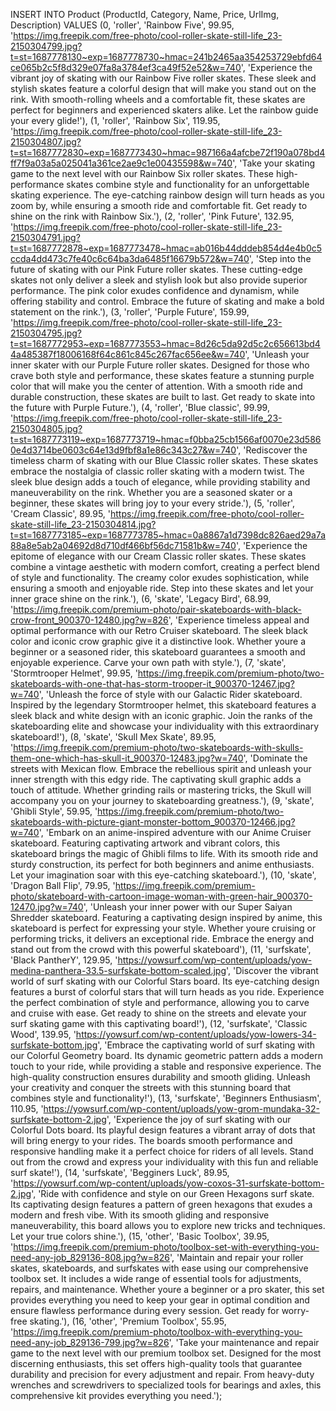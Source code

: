 INSERT INTO Product (ProductId, Category, Name, Price, UrlImg, Description)
VALUES
    (0, 'roller', 'Rainbow Five', 99.95, 'https://img.freepik.com/free-photo/cool-roller-skate-still-life_23-2150304799.jpg?t=st=1687778130~exp=1687778730~hmac=241b2465aa354253729ebfd64ce065b2c5f8d329e07fa8a3784ef3ca49f52e52&w=740', 'Experience the vibrant joy of skating with our Rainbow Five roller skates. These sleek and stylish skates feature a colorful design that will make you stand out on the rink. With smooth-rolling wheels and a comfortable fit, these skates are perfect for beginners and experienced skaters alike. Let the rainbow guide your every glide!'),
    (1, 'roller', 'Rainbow Six', 119.95, 'https://img.freepik.com/free-photo/cool-roller-skate-still-life_23-2150304807.jpg?t=st=1687772830~exp=1687773430~hmac=987166a4afcbe72f190a078bd4ff7f9a03a5a025041a361ce2ae9c1e00435598&w=740', 'Take your skating game to the next level with our Rainbow Six roller skates. These high-performance skates combine style and functionality for an unforgettable skating experience. The eye-catching rainbow design will turn heads as you zoom by, while ensuring a smooth ride and comfortable fit. Get ready to shine on the rink with Rainbow Six.'),
    (2, 'roller', 'Pink Future', 132.95, 'https://img.freepik.com/free-photo/cool-roller-skate-still-life_23-2150304791.jpg?t=st=1687772878~exp=1687773478~hmac=ab016b44dddeb854d4e4b0c5ccda4dd473c7fe40c6c64ba3da6485f16679b572&w=740', 'Step into the future of skating with our Pink Future roller skates. These cutting-edge skates not only deliver a sleek and stylish look but also provide superior performance. The pink color exudes confidence and dynamism, while offering stability and control. Embrace the future of skating and make a bold statement on the rink.'),
    (3, 'roller', 'Purple Future', 159.99, 'https://img.freepik.com/free-photo/cool-roller-skate-still-life_23-2150304795.jpg?t=st=1687772953~exp=1687773553~hmac=8d26c5da92d5c2c656613bd44a485387f18006168f64c861c845c267fac656ee&w=740', 'Unleash your inner skater with our Purple Future roller skates. Designed for those who crave both style and performance, these skates feature a stunning purple color that will make you the center of attention. With a smooth ride and durable construction, these skates are built to last. Get ready to skate into the future with Purple Future.'),
    (4, 'roller', 'Blue classic', 99.99, 'https://img.freepik.com/free-photo/cool-roller-skate-still-life_23-2150304805.jpg?t=st=1687773119~exp=1687773719~hmac=f0bba25cb1566af0070e23d5860e4d3714be0603c64e13d9fbf8a1e86c343c27&w=740', 'Rediscover the timeless charm of skating with our Blue Classic roller skates. These skates embrace the nostalgia of classic roller skating with a modern twist. The sleek blue design adds a touch of elegance, while providing stability and maneuverability on the rink. Whether you are a seasoned skater or a beginner, these skates will bring joy to your every stride.'),
    (5, 'roller', 'Cream Classic', 89.95, 'https://img.freepik.com/free-photo/cool-roller-skate-still-life_23-2150304814.jpg?t=st=1687773185~exp=1687773785~hmac=0a8867a1d7398dc826aed29a7a88a8e5ab2a04692d8d710df466bf56dc71581b&w=740', 'Experience the epitome of elegance with our Cream Classic roller skates. These skates combine a vintage aesthetic with modern comfort, creating a perfect blend of style and functionality. The creamy color exudes sophistication, while ensuring a smooth and enjoyable ride. Step into these skates and let your inner grace shine on the rink.'),
	(6, 'skate', 'Legacy Bird', 68.99, 'https://img.freepik.com/premium-photo/pair-skateboards-with-black-crow-front_900370-12480.jpg?w=826', 'Experience timeless appeal and optimal performance with our Retro Cruiser skateboard. The sleek black color and iconic crow graphic give it a distinctive look. Whether youre a beginner or a seasoned rider, this skateboard guarantees a smooth and enjoyable experience. Carve your own path with style.'),
    (7, 'skate', 'Stormtrooper Helmet', 99.95, 'https://img.freepik.com/premium-photo/two-skateboards-with-one-that-has-storm-trooper-it_900370-12467.jpg?w=740', 'Unleash the force of style with our Galactic Rider skateboard. Inspired by the legendary Stormtrooper helmet, this skateboard features a sleek black and white design with an iconic graphic. Join the ranks of the skateboarding elite and showcase your individuality with this extraordinary skateboard!'),
    (8, 'skate', 'Skull Mex Skate', 89.95, 'https://img.freepik.com/premium-photo/two-skateboards-with-skulls-them-one-which-has-skull-it_900370-12483.jpg?w=740', 'Dominate the streets with Mexican flow. Embrace the rebellious spirit and unleash your inner strength with this edgy ride. The captivating skull graphic adds a touch of attitude. Whether grinding rails or mastering tricks, the Skull will accompany you on your journey to skateboarding greatness.'),
    (9, 'skate', 'Ghibli Style', 59.95, 'https://img.freepik.com/premium-photo/two-skateboards-with-picture-giant-monster-bottom_900370-12466.jpg?w=740', 'Embark on an anime-inspired adventure with our Anime Cruiser skateboard. Featuring captivating artwork and vibrant colors, this skateboard brings the magic of Ghibli films to life. With its smooth ride and sturdy construction, its perfect for both beginners and anime enthusiasts. Let your imagination soar with this eye-catching skateboard.'),
    (10, 'skate', 'Dragon Ball Flip', 79.95, 'https://img.freepik.com/premium-photo/skateboard-with-cartoon-image-woman-with-green-hair_900370-12470.jpg?w=740', 'Unleash your inner power with our Super Saiyan Shredder skateboard. Featuring a captivating design inspired by anime, this skateboard is perfect for expressing your style. Whether youre cruising or performing tricks, it delivers an exceptional ride. Embrace the energy and stand out from the crowd with this powerful skateboard'),
    (11, 'surfskate', 'Black PantherY', 129.95, 'https://yowsurf.com/wp-content/uploads/yow-medina-panthera-33.5-surfskate-bottom-scaled.jpg', 'Discover the vibrant world of surf skating with our Colorful Stars board. Its eye-catching design features a burst of colorful stars that will turn heads as you ride. Experience the perfect combination of style and performance, allowing you to carve and cruise with ease. Get ready to shine on the streets and elevate your surf skating game with this captivating board!'),
    (12, 'surfskate', 'Classic Wood', 139.95, 'https://yowsurf.com/wp-content/uploads/yow-lowers-34-surfskate-bottom.jpg', 'Embrace the captivating world of surf skating with our Colorful Geometry board. Its dynamic geometric pattern adds a modern touch to your ride, while providing a stable and responsive experience. The high-quality construction ensures durability and smooth gliding. Unleash your creativity and conquer the streets with this stunning board that combines style and functionality!'),
    (13, 'surfskate', 'Beginners Enthusiasm', 110.95, 'https://yowsurf.com/wp-content/uploads/yow-grom-mundaka-32-surfskate-bottom-2.jpg', 'Experience the joy of surf skating with our Colorful Dots board. Its playful design features a vibrant array of dots that will bring energy to your rides. The boards smooth performance and responsive handling make it a perfect choice for riders of all levels. Stand out from the crowd and express your individuality with this fun and reliable surf skate!'),
    (14, 'surfskate', 'Begginers Luck', 89.95, 'https://yowsurf.com/wp-content/uploads/yow-coxos-31-surfskate-bottom-2.jpg', 'Ride with confidence and style on our Green Hexagons surf skate. Its captivating design features a pattern of green hexagons that exudes a modern and fresh vibe. With its smooth gliding and responsive maneuverability, this board allows you to explore new tricks and techniques. Let your true colors shine.'),
    (15, 'other', 'Basic Toolbox', 39.95, 'https://img.freepik.com/premium-photo/toolbox-set-with-everything-you-need-any-job_829136-808.jpg?w=826', 'Maintain and repair your roller skates, skateboards, and surfskates with ease using our comprehensive toolbox set. It includes a wide range of essential tools for adjustments, repairs, and maintenance. Whether youre a beginner or a pro skater, this set provides everything you need to keep your gear in optimal condition and ensure flawless performance during every session. Get ready for worry-free skating.'),
    (16, 'other', 'Premium Toolbox', 55.95, 'https://img.freepik.com/premium-photo/toolbox-with-everything-you-need-any-job_829136-799.jpg?w=826', 'Take your maintenance and repair game to the next level with our premium toolbox set. Designed for the most discerning enthusiasts, this set offers high-quality tools that guarantee durability and precision for every adjustment and repair. From heavy-duty wrenches and screwdrivers to specialized tools for bearings and axles, this comprehensive kit provides everything you need.');